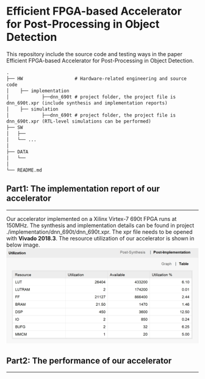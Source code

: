 # Efficient FPGA-based Accelerator for Post-Processing in Object Detection
This repository include the source code and testing ways in the paper Efficient FPGA-based Accelerator for Post-Processing in Object Detection.
```plaintext
.
├── HW                   # Hardware-related engineering and source code
│    ├── implementation
│            ├──dnn_690t # project folder, the project file is dnn_690t.xpr (include synthesis and implementation reports)   
│    ├── simulation
│            ├──dnn_690t # project folder, the project file is dnn_690t.xpr (RTL-level simulations can be performed)
├── SW
│   ├── 
│   └── ...
│
├── DATA
│   └── 
│
└── README.md
```
## Part1:  The implementation report of our accelerator
---
Our accelerator implemented on a Xilinx Virtex-7 690t FPGA runs at 150MHz. The synthesis and implementation details can be found in project ./implementation/dnn_690t/dnn_690t.xpr. The xpr file needs to be opened with __Vivado 2018.3__. The resource utilization of our accelerator is shown in below image.
![File Open Error](HW/implementation/result/resource.png)

## Part2:  The performance of our accelerator
---